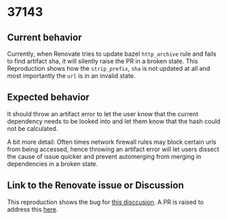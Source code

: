 # 37143

## Current behavior

Currently, when Renovate tries to update bazel `http_archive` rule and fails to find artifact sha, it will silently raise the PR in a broken state. This Reproduction shows how the `strip_prefix`, `sha` is not updated at all and most importantly the `url` is in an invalid state. 

## Expected behavior

It should throw an artifact error to let the user know that the current dependency needs to be looked into and let them know that the hash could not be calculated. 

A bit more detail: Often times network firewall rules may block certain urls from being accessed, hence throwing an artifact error will let users dissect the cause of issue quicker and prevent automerging from merging in dependencies in a broken state.

## Link to the Renovate issue or Discussion

This reproduction shows the bug for [this disccusion](https://github.com/renovatebot/renovate/discussions/37143).
A PR is raised to address this [here](https://github.com/renovatebot/renovate/pull/37249).
